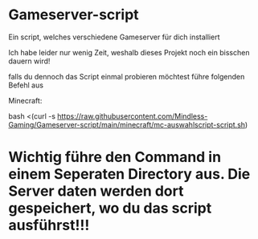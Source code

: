 # Gameserver-script
Ein script, welches verschiedene Gameserver für dich installiert


Ich habe leider nur wenig Zeit, weshalb dieses Projekt noch ein bisschen dauern wird!


falls du dennoch das Script einmal probieren möchtest führe folgenden Befehl aus

Minecraft:

bash <(curl -s https://raw.githubusercontent.com/Mindless-Gaming/Gameserver-script/main/minecraft/mc-auswahlscript-script.sh)




# Wichtig führe den Command in einem Seperaten Directory aus. Die Server daten werden dort gespeichert, wo du das script ausführst!!!

